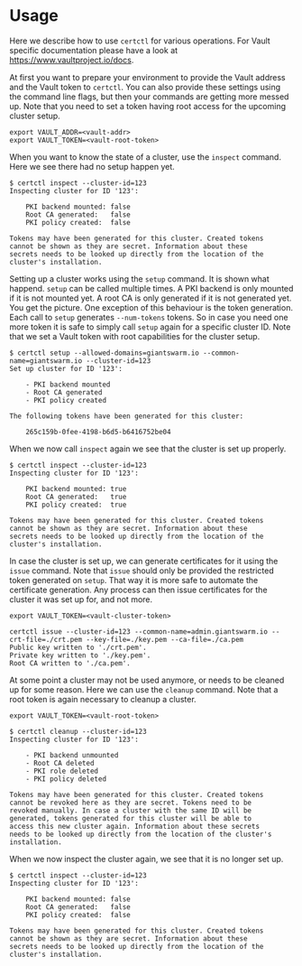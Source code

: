# Usage
Here we describe how to use `certctl` for various operations. For Vault
specific documentation please have a look at https://www.vaultproject.io/docs.

At first you want to prepare your environment to provide the Vault address and
the Vault token to `certctl`. You can also provide these settings using the
command line flags, but then your commands are getting more messed up. Note
that you need to set a token having root access for the upcoming cluster setup.
```
export VAULT_ADDR=<vault-addr>
export VAULT_TOKEN=<vault-root-token>
```

When you want to know the state of a cluster, use the `inspect` command. Here
we see there had no setup happen yet.
```
$ certctl inspect --cluster-id=123
Inspecting cluster for ID '123':

    PKI backend mounted: false
    Root CA generated:   false
    PKI policy created:  false

Tokens may have been generated for this cluster. Created tokens
cannot be shown as they are secret. Information about these
secrets needs to be looked up directly from the location of the
cluster's installation.
```

Setting up a cluster works using the `setup` command. It is shown what happend.
`setup` can be called multiple times. A PKI backend is only mounted if it is
not mounted yet. A root CA is only generated if it is not generated yet. You
get the picture. One exception of this behaviour is the token generation. Each
call to `setup` generates `--num-tokens` tokens. So in case you need one more
token it is safe to simply call `setup` again for a specific cluster ID. Note
that we set a Vault token with root capabilities for the cluster setup.
```
$ certctl setup --allowed-domains=giantswarm.io --common-name=giantswarm.io --cluster-id=123
Set up cluster for ID '123':

    - PKI backend mounted
    - Root CA generated
    - PKI policy created

The following tokens have been generated for this cluster:

    265c159b-0fee-4198-b6d5-b6416752be04

```

When we now call `inspect` again we see that the cluster is set up properly.
```
$ certctl inspect --cluster-id=123
Inspecting cluster for ID '123':

    PKI backend mounted: true
    Root CA generated:   true
    PKI policy created:  true

Tokens may have been generated for this cluster. Created tokens
cannot be shown as they are secret. Information about these
secrets needs to be looked up directly from the location of the
cluster's installation.
```

In case the cluster is set up, we can generate certificates for it using the
`issue` command. Note that `issue` should only be provided the restricted token
generated on `setup`. That way it is more safe to automate the certificate
generation. Any process can then issue certificates for the cluster it was set
up for, and not more.
```
export VAULT_TOKEN=<vault-cluster-token>
```

```
certctl issue --cluster-id=123 --common-name=admin.giantswarm.io --crt-file=./crt.pem --key-file=./key.pem --ca-file=./ca.pem
Public key written to './crt.pem'.
Private key written to './key.pem'.
Root CA written to './ca.pem'.
```

At some point a cluster may not be used anymore, or needs to be cleaned up for
some reason. Here we can use the `cleanup` command. Note that a root token is
again necessary to cleanup a cluster.
```
export VAULT_TOKEN=<vault-root-token>
```

```
$ certctl cleanup --cluster-id=123
Inspecting cluster for ID '123':

    - PKI backend unmounted
    - Root CA deleted
    - PKI role deleted
    - PKI policy deleted

Tokens may have been generated for this cluster. Created tokens
cannot be revoked here as they are secret. Tokens need to be
revoked manually. In case a cluster with the same ID will be
generated, tokens generated for this cluster will be able to
access this new cluster again. Information about these secrets
needs to be looked up directly from the location of the cluster's
installation.
```

When we now inspect the cluster again, we see that it is no longer set up.
```
$ certctl inspect --cluster-id=123
Inspecting cluster for ID '123':

    PKI backend mounted: false
    Root CA generated:   false
    PKI policy created:  false

Tokens may have been generated for this cluster. Created tokens
cannot be shown as they are secret. Information about these
secrets needs to be looked up directly from the location of the
cluster's installation.
```
